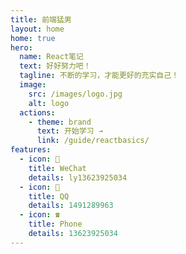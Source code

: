 ```yaml
---
title: 前端猛男
layout: home
home: true
hero:
  name: React笔记  
  text: 好好努力吧！
  tagline: 不断的学习，才能更好的充实自己！
  image:
    src: /images/logo.jpg
    alt: logo
  actions:
    - theme: brand
      text: 开始学习 →
      link: /guide/reactbasics/
features:
  - icon: 📌
    title: WeChat
    details: ly13623925034  
  - icon: 🐧
    title: QQ
    details: 1491289963
  - icon: ☎️
    title: Phone
    details: 13623925034  
---
```

